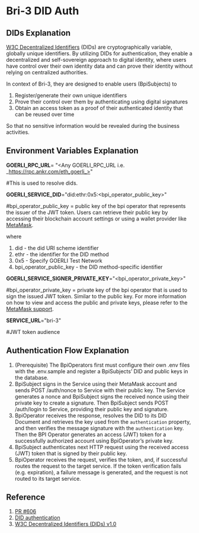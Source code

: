 # Bri-3 DID Auth

## DIDs Explanation

[W3C Decentralized Identifiers](https://www.w3.org/TR/did-core/) (DIDs) are cryptographically variable, globally unique identifiers. By utilizing DIDs for authentication, they enable a decentralized and self-sovereign approach to digital identity, where users have control over their own identity data and can prove their identity without relying on centralized authorities.

In context of Bri-3, they are designed to enable users (BpiSubjects) to

1. Register/generate their own unique identifiers
2. Prove their control over them by authenticating using digital signatures
3. Obtain an access token as a proof of their authenticated identity that can be reused over time

So that no sensitive information would be revealed during the business activities.

## Environment Variables Explanation

**GOERLI_RPC_URL**= "<Any GOERLI_RPC_URL i.e. _https://rpc.ankr.com/eth_goerli_>"

#This is used to resolve dids. 

**GOERLI_SERVICE_DID**="did:ethr:0x5:<bpi_operator_public_key>" 

#bpi_operator_public_key = public key of the bpi operator that represents the issuer of the JWT token. Users can retrieve their public key by accessing their blockchain account settings or using a wallet provider like [MetaMask](https://metamask.io/).

where 
1. did - the did URI scheme identifier
2. ethr - the identifier for the DID method
3. 0x5 - Specify GOERLI Test Network
4. bpi_operator_public_key - the DID method-specific identifier

**GOERLI_SERVICE_SIGNER_PRIVATE_KEY**="<bpi_operator_private_key>" 

#bpi_operator_private_key = private key of the bpi operator that is used to sign the issued JWT token. Similar to the public key. For more information on how to view and access the public and private keys, please refer to the [MetaMask support](https://support.metamask.io/hc/en-us/articles/360015488791-How-to-view-your-account-details-and-public-address).

**SERVICE_URL**="bri-3" 

#JWT token audience

## Authentication Flow Explanation

1. (Prerequisite) The BpiOperators first must configure their own .env files with the .env.sample and register a BpiSubjects’ DID and public keys in the database.
2. BpiSubject signs in the Service using their MetaMask account and sends POST /auth/nonce to Service with their public key. The Service generates a nonce and BpiSubject signs the received nonce using their private key to create a signature. Then BpiSubject sends POST /auth/login to Service, providing their public key and signature.
3. BpiOperator receives the response, resolves the DID to its DID Document and retrieves the key used from the `authentication` property, and then verifies the message signature with the `authentication` key. Then the BPI Operator generates an access (JWT) token for a successfully authorized account using BpiOperator’s private key.
4. BpiSubject authenticates next HTTP request using the received access (JWT) token that is signed by their public key.
5. BpiOperator receives the request, verifies the token, and, if successful routes the request to the target service. If the token verification fails (e.g. expiration), a failure message is generated, and the request is not routed to its target service.

## Reference
1. [PR #606](https://github.com/eea-oasis/baseline/pull/606)
2. [DID authentication](https://rsksmart.github.io/rif-identity-docs/ssi/specs/did-auth.html#how-to-send-tokens)
3. [W3C Decentralized Identifiers (DIDs) v1.0](https://www.w3.org/TR/did-core/#dfn-did-subjects)